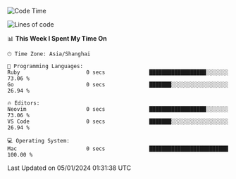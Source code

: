 <!--START_SECTION:waka-->
![Code Time](http://img.shields.io/badge/Code%20Time-1%2C767%20hrs%2052%20mins-blue)

![Lines of code](https://img.shields.io/badge/From%20Hello%20World%20I%27ve%20Written-287.3%20thousand%20lines%20of%20code-blue)

📊 **This Week I Spent My Time On** 

```text
🕑︎ Time Zone: Asia/Shanghai

💬 Programming Languages: 
Ruby                     0 secs              ██████████████████░░░░░░░   73.06 % 
Go                       0 secs              ███████░░░░░░░░░░░░░░░░░░   26.94 % 

🔥 Editors: 
Neovim                   0 secs              ██████████████████░░░░░░░   73.06 % 
VS Code                  0 secs              ███████░░░░░░░░░░░░░░░░░░   26.94 % 

💻 Operating System: 
Mac                      0 secs              █████████████████████████   100.00 % 
```


 Last Updated on 05/01/2024 01:31:38 UTC
<!--END_SECTION:waka-->
